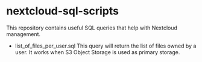 # nextcloud-sql-scripts

This repository contains useful SQL queries that help with Nextcloud management.



* list_of_files_per_user.sql
This query will return the list of files owned by a user.
It works when S3 Object Storage is used as primary storage.

